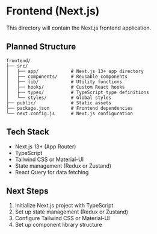 # Frontend (Next.js)

This directory will contain the Next.js frontend application.

## Planned Structure

```
frontend/
├── src/
│   ├── app/            # Next.js 13+ app directory
│   ├── components/     # Reusable components
│   ├── lib/            # Utility functions
│   ├── hooks/          # Custom React hooks
│   ├── types/          # TypeScript type definitions
│   └── styles/         # Global styles
├── public/             # Static assets
├── package.json        # Frontend dependencies
└── next.config.js      # Next.js configuration
```

## Tech Stack

- Next.js 13+ (App Router)
- TypeScript
- Tailwind CSS or Material-UI
- State management (Redux or Zustand)
- React Query for data fetching

## Next Steps

1. Initialize Next.js project with TypeScript
2. Set up state management (Redux or Zustand)
3. Configure Tailwind CSS or Material-UI
4. Set up component library structure 